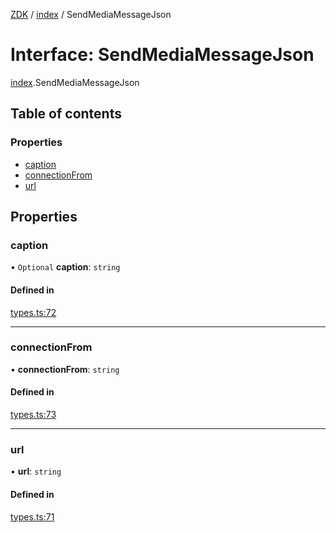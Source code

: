 [ZDK](../README.md) / [index](../modules/index.md) / SendMediaMessageJson

# Interface: SendMediaMessageJson

[index](../modules/index.md).SendMediaMessageJson

## Table of contents

### Properties

- [caption](index.SendMediaMessageJson.md#caption)
- [connectionFrom](index.SendMediaMessageJson.md#connectionfrom)
- [url](index.SendMediaMessageJson.md#url)

## Properties

### caption

• `Optional` **caption**: `string`

#### Defined in

[types.ts:72](https://github.com/innovtech-developers/zdk/blob/e93f80c6da43b38f329b603694abcf30af4f5a5d/src/types.ts#L72)

___

### connectionFrom

• **connectionFrom**: `string`

#### Defined in

[types.ts:73](https://github.com/innovtech-developers/zdk/blob/e93f80c6da43b38f329b603694abcf30af4f5a5d/src/types.ts#L73)

___

### url

• **url**: `string`

#### Defined in

[types.ts:71](https://github.com/innovtech-developers/zdk/blob/e93f80c6da43b38f329b603694abcf30af4f5a5d/src/types.ts#L71)
